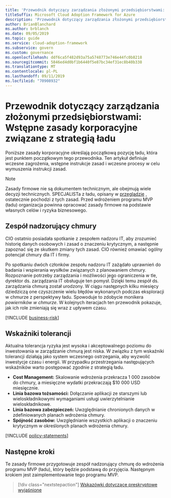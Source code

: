 ```yaml
---
title: 'Przewodnik dotyczący zarządzania złożonymi przedsiębiorstwami: Wstępne zasady korporacyjne związane z strategią ładu'
titleSuffix: Microsoft Cloud Adoption Framework for Azure
description: 'Przewodnik dotyczący zarządzania złożonymi przedsiębiorstwami: Wstępne zasady korporacyjne związane z strategią ładu'
author: BrianBlanchard
ms.author: brblanch
ms.date: 09/05/2019
ms.topic: guide
ms.service: cloud-adoption-framework
ms.subservice: govern
ms.custom: governance
ms.openlocfilehash: ddf6ca5f482d93a75a5748773e746e44fc0b8218
ms.sourcegitcommit: 5846ed4d0bf1b6440f5e87bc34ef31ec8b40b338
ms.translationtype: MT
ms.contentlocale: pl-PL
ms.lasthandoff: 09/11/2019
ms.locfileid: "70908932"
---
```

# <a name="governance-guide-for-complex-enterprises-initial-corporate-policy-behind-the-governance-strategy"></a>Przewodnik dotyczący zarządzania złożonymi przedsiębiorstwami: Wstępne zasady korporacyjne związane z strategią ładu

Poniższe zasady korporacyjne określają początkową pozycję ładu, która jest punktem początkowym tego przewodnika. Ten artykuł definiuje wczesne zagrożenia, wstępne instrukcje zasad i wczesne procesy w celu wymuszenia instrukcji zasad.

> [!NOTE]
>Zasady firmowe nie są dokumentem technicznym, ale obejmują wiele decyzji technicznych. SPECJALISTa z ładu, opisany w [przeglądzie](./index.md) , ostatecznie pochodzi z tych zasad. Przed wdrożeniem programu MVP (ładu) organizacja powinna opracować zasady firmowe na podstawie własnych celów i ryzyka biznesowego.

## <a name="cloud-governance-team"></a>Zespół nadzorujący chmury

CIO ostatnio posiadała spotkanie z zespołem nadzoru IT, aby zrozumieć historię danych osobowych i zasad o znaczeniu krytycznym, a następnie zapoznać się ze skutkem zmiany tych zasad. CIO również omawiać ogólny potencjał chmury dla IT i firmy.

Po spotkaniu dwóch członków zespołu nadzoru IT zażądało uprawnień do badania i wspierania wysiłków związanych z planowaniem chmury. Rozpoznanie potrzeby zarządzania i możliwości jego ograniczenia w tle, dyrektor ds. zarządzania IT obsługuje ten pomysł. Dzięki temu zespół ds. zarządzania chmurą został urodzony. W ciągu następnych kilku miesięcy dziedziczą one czyszczenie wielu błędów wykonanych podczas eksploracji w chmurze z perspektywy ładu. Spowoduje to zdobycie monikera _powierników w chmurze_. W kolejnych iteracjach ten przewodnik pokazuje, jak ich role zmieniają się wraz z upływem czasu.

[!INCLUDE [business-risk](../../../../includes/business-risks.md)]

## <a name="tolerance-indicators"></a>Wskaźniki tolerancji

Aktualna tolerancja ryzyka jest wysoka i akceptowalnego poziomu do inwestowania w zarządzanie chmurą jest niska. W związku z tym wskaźniki tolerancji działają jako system wczesnego ostrzegania, aby wyzwolić inwestycje czasu i energii. W przypadku przestrzegania następujących wskaźników warto postępować zgodnie z strategią ładu.

- **Cost Management:** Skalowanie wdrożenia przekracza 1 000 zasobów do chmury, a miesięczne wydatki przekraczają $10 000 USD miesięcznie.
- **Linia bazowa tożsamości:** Dołączanie aplikacji ze starszymi lub wieloskładnikowymi wymaganiami usługi uwierzytelnianie wieloskładnikowe.
- **Linia bazowa zabezpieczeń:** Uwzględnianie chronionych danych w zdefiniowanych planach wdrożenia chmury.
- **Spójność zasobów:** Uwzględnianie wszystkich aplikacji o znaczeniu krytycznym w określonych planach wdrożenia chmury.

[!INCLUDE [policy-statements](../../../../includes/policy-statements.md)]

## <a name="next-steps"></a>Następne kroki

Te zasady firmowe przygotowuje zespół nadzorujący chmurę do wdrożenia programu MVP (ładu), który będzie podstawą do przyjęcia. Następnym krokiem jest zaimplementowanie tego programu MVP.

> [!div class="nextstepaction"]
> [Wskazówki dotyczące preskryptowe wyjaśnione](./best-practice-explained.md)
